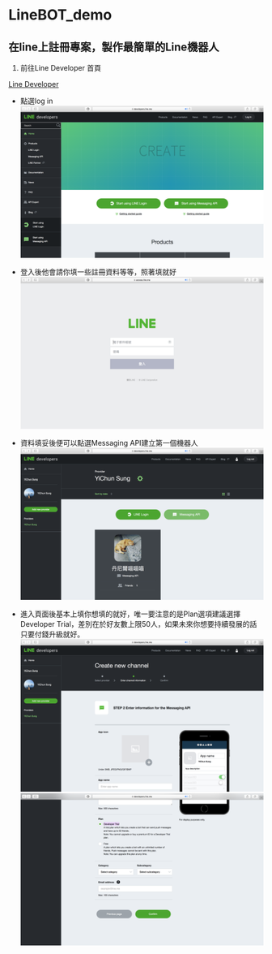 # LineBOT_demo


## 在line上註冊專案，製作最簡單的Line機器人

1. 前往Line Developer 首頁

[Line Developer](https://developers.line.me/en/)

* 點選log in
![](readme_image/step1.png)

* 登入後他會請你填一些註冊資料等等，照著填就好
![](readme_image/step2.png)

* 資料填妥後便可以點選Messaging API建立第一個機器人
![](readme_image/step3.png)

* 進入頁面後基本上填你想填的就好，唯一要注意的是Plan選項建議選擇Developer Trial，差別在於好友數上限50人，如果未來你想要持續發展的話只要付錢升級就好。
![](readme_image/step4.png)
![](readme_image/step5.png)

